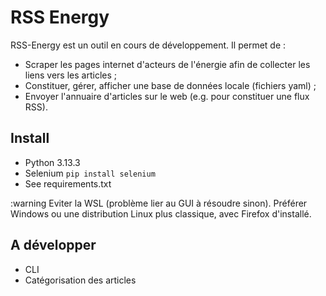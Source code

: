# RSS Energy

RSS-Energy est un outil en cours de développement. Il permet de :

- Scraper les pages internet d'acteurs de l'énergie afin de collecter les liens vers les articles ;
- Constituer, gérer, afficher une base de données locale (fichiers yaml) ;
- Envoyer l'annuaire d'articles sur le web (e.g. pour constituer une flux RSS).

## Install 

- Python 3.13.3
- Selenium `pip install selenium`
- See requirements.txt

:warning Eviter la WSL (problème lier au GUI à résoudre sinon). Préférer Windows ou une distribution Linux plus classique, avec Firefox d'installé.

## A développer 

- CLI
- Catégorisation des articles


